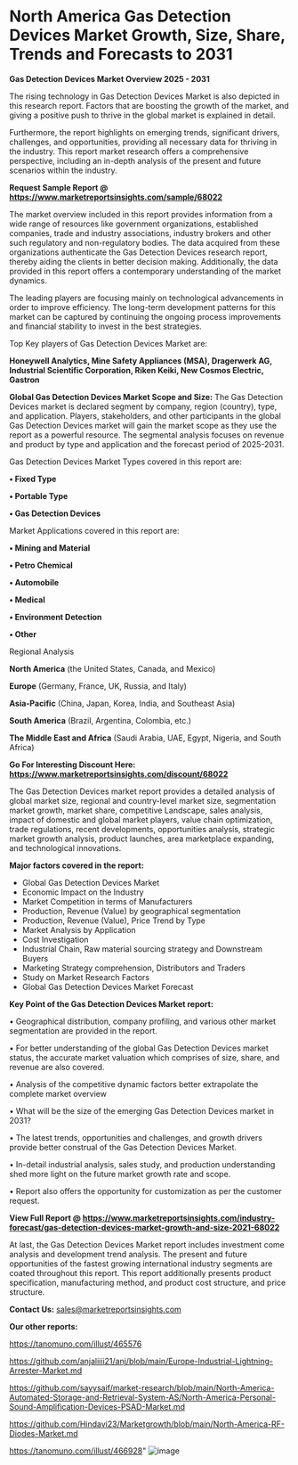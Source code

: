 
# North America Gas Detection Devices Market Growth, Size, Share, Trends and Forecasts to 2031

<Strong> Gas Detection Devices Market Overview 2025 - 2031</strong>

The rising technology in Gas Detection Devices Market is also depicted in this research report. Factors that are boosting the growth of the market, and giving a positive push to thrive in the global market is explained in detail.

Furthermore, the report highlights on emerging trends, significant drivers, challenges, and opportunities, providing all necessary data for thriving in the industry. This report market research offers a comprehensive perspective, including an in-depth analysis of the present and future scenarios within the industry.

<strong>Request Sample Report @ <a href=https://www.marketreportsinsights.com/sample/68022>https://www.marketreportsinsights.com/sample/68022</a></strong>

The market overview included in this report provides information from a wide range of resources like government organizations, established companies, trade and industry associations, industry brokers and other such regulatory and non-regulatory bodies. The data acquired from these organizations authenticate the Gas Detection Devices research report, thereby aiding the clients in better decision making. Additionally, the data provided in this report offers a contemporary understanding of the market dynamics.

The leading players are focusing mainly on technological advancements in order to improve efficiency. The long-term development patterns for this market can be captured by continuing the ongoing process improvements and financial stability to invest in the best strategies.

Top Key players of Gas Detection Devices Market are:

<strong>Honeywell Analytics, Mine Safety Appliances (MSA), Dragerwerk AG, Industrial Scientific Corporation, Riken Keiki, New Cosmos Electric, Gastron</strong>

<strong><b>Global Gas Detection Devices Market Scope and Size:</b></strong>
The Gas Detection Devices market is declared segment by company, region (country), type, and application. Players, stakeholders, and other participants in the global Gas Detection Devices market will gain the market scope as they use the report as a powerful resource. The segmental analysis focuses on revenue and product by type and application and the forecast period of 2025-2031.

Gas Detection Devices Market Types covered in this report are:

<strong>• Fixed Type

• Portable Type

• Gas Detection Devices</strong>

Market Applications covered in this report are:

<strong>• Mining and Material

• Petro Chemical

• Automobile

• Medical

• Environment Detection

• Other</strong> 

Regional Analysis

<strong>North America</strong> (the United States, Canada, and Mexico)

<strong>Europe</strong> (Germany, France, UK, Russia, and Italy)

<strong>Asia-Pacific</strong> (China, Japan, Korea, India, and Southeast Asia)

<strong>South America</strong> (Brazil, Argentina, Colombia, etc.)

<strong>The Middle East and Africa</strong> (Saudi Arabia, UAE, Egypt, Nigeria, and South Africa)

<strong>Go For Interesting Discount Here: <a href=https://www.marketreportsinsights.com/discount/68022>https://www.marketreportsinsights.com/discount/68022</a></strong>

The Gas Detection Devices market report provides a detailed analysis of global market size, regional and country-level market size, segmentation market growth, market share, competitive Landscape, sales analysis, impact of domestic and global market players, value chain optimization, trade regulations, recent developments, opportunities analysis, strategic market growth analysis, product launches, area marketplace expanding, and technological innovations.

<strong><b>Major factors covered in the report:</b></strong>
<ul>
  <li>Global Gas Detection Devices Market </li>
  <li>Economic Impact on the Industry</li>
  <li>Market Competition in terms of Manufacturers</li>
  <li>Production, Revenue (Value) by geographical segmentation</li>
  <li>Production, Revenue (Value), Price Trend by Type</li>
  <li>Market Analysis by Application</li>
  <li>Cost Investigation</li>
  <li>Industrial Chain, Raw material sourcing strategy and Downstream Buyers</li>
  <li>Marketing Strategy comprehension, Distributors and Traders</li>
  <li>Study on Market Research Factors</li>
  <li>Global Gas Detection Devices Market Forecast</li>
</ul>

<strong><b>Key Point of the Gas Detection Devices Market report:</b></strong>

• Geographical distribution, company profiling, and various other market segmentation are provided in the report.

• For better understanding of the global Gas Detection Devices market status, the accurate market valuation which comprises of size, share, and revenue are also covered.

• Analysis of the competitive dynamic factors better extrapolate the complete market overview

• What will be the size of the emerging Gas Detection Devices market in 2031?

• The latest trends, opportunities and challenges, and growth drivers provide better construal of the Gas Detection Devices Market.

• In-detail industrial analysis, sales study, and production understanding shed more light on the future market growth rate and scope.

• Report also offers the opportunity for customization as per the customer request.

<strong><b>View Full Report @ <a href=https://www.marketreportsinsights.com/industry-forecast/gas-detection-devices-market-growth-and-size-2021-68022>https://www.marketreportsinsights.com/industry-forecast/gas-detection-devices-market-growth-and-size-2021-68022</a></b></strong>


At last, the Gas Detection Devices Market report includes investment come analysis and development trend analysis. The present and future opportunities of the fastest growing international industry segments are coated throughout this report. This report additionally presents product specification, manufacturing method, and product cost structure, and price structure.

<strong>Contact Us:</strong>
sales@marketreportsinsights.com

<strong>Our other reports:</strong>

<a href=https://tanomuno.com/illust/465576>https://tanomuno.com/illust/465576</a>

<a href=https://github.com/anjaliiii21/anj/blob/main/Europe-Industrial-Lightning-Arrester-Market.md>https://github.com/anjaliiii21/anj/blob/main/Europe-Industrial-Lightning-Arrester-Market.md</a>

<a href=https://github.com/sayysaif/market-research/blob/main/North-America-Automated-Storage-and-Retrieval-System-AS/North-America-Personal-Sound-Amplification-Devices-PSAD-Market.md>https://github.com/sayysaif/market-research/blob/main/North-America-Automated-Storage-and-Retrieval-System-AS/North-America-Personal-Sound-Amplification-Devices-PSAD-Market.md</a>

<a href=https://github.com/Hindavi23/Marketgrowth/blob/main/North-America-RF-Diodes-Market.md>https://github.com/Hindavi23/Marketgrowth/blob/main/North-America-RF-Diodes-Market.md</a>

<a href=https://tanomuno.com/illust/466928>https://tanomuno.com/illust/466928</a>"
![image](https://github.com/user-attachments/assets/93a4e567-b120-4ad5-a5b0-12217688a5a9)
